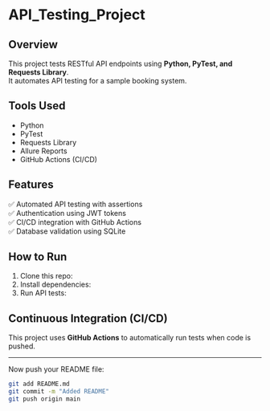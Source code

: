 # API_Testing_Project

## Overview
This project tests RESTful API endpoints using **Python, PyTest, and Requests Library**.  
It automates API testing for a sample booking system.

## Tools Used
- Python  
- PyTest  
- Requests Library  
- Allure Reports  
- GitHub Actions (CI/CD)

## Features
✅ Automated API testing with assertions  
✅ Authentication using JWT tokens  
✅ CI/CD integration with GitHub Actions  
✅ Database validation using SQLite  

## How to Run
1. Clone this repo:
2. Install dependencies:
3. Run API tests:


## Continuous Integration (CI/CD)
This project uses **GitHub Actions** to automatically run tests when code is pushed.

---

Now push your README file:
```bash
git add README.md
git commit -m "Added README"
git push origin main



